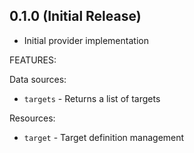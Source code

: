 ## 0.1.0 (Initial Release)

- Initial provider implementation

FEATURES:

Data sources:

- `targets` - Returns a list of targets

Resources:

- `target` - Target definition management
